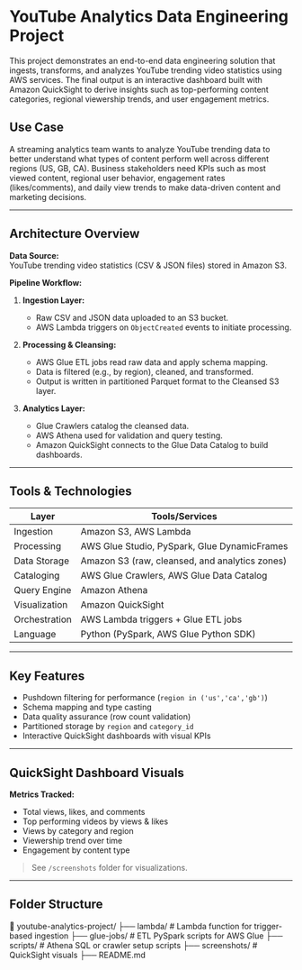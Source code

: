 
# YouTube Analytics Data Engineering Project

This project demonstrates an end-to-end data engineering solution that ingests, transforms, and analyzes YouTube trending video statistics using AWS services. The final output is an interactive dashboard built with Amazon QuickSight to derive insights such as top-performing content categories, regional viewership trends, and user engagement metrics.

## Use Case

A streaming analytics team wants to analyze YouTube trending data to better understand what types of content perform well across different regions (US, GB, CA). Business stakeholders need KPIs such as most viewed content, regional user behavior, engagement rates (likes/comments), and daily view trends to make data-driven content and marketing decisions.

---

## Architecture Overview

**Data Source:**  
YouTube trending video statistics (CSV & JSON files) stored in Amazon S3.

**Pipeline Workflow:**
1. **Ingestion Layer:**
   - Raw CSV and JSON data uploaded to an S3 bucket.
   - AWS Lambda triggers on `ObjectCreated` events to initiate processing.

2. **Processing & Cleansing:**
   - AWS Glue ETL jobs read raw data and apply schema mapping.
   - Data is filtered (e.g., by region), cleaned, and transformed.
   - Output is written in partitioned Parquet format to the Cleansed S3 layer.

3. **Analytics Layer:**
   - Glue Crawlers catalog the cleansed data.
   - AWS Athena used for validation and query testing.
   - Amazon QuickSight connects to the Glue Data Catalog to build dashboards.

---

## Tools & Technologies

| Layer           | Tools/Services                                                                 |
|----------------|----------------------------------------------------------------------------------|
| Ingestion       | Amazon S3, AWS Lambda                                                          |
| Processing      | AWS Glue Studio, PySpark, Glue DynamicFrames                                   |
| Data Storage    | Amazon S3 (raw, cleansed, and analytics zones)                                 |
| Cataloging      | AWS Glue Crawlers, AWS Glue Data Catalog                                       |
| Query Engine    | Amazon Athena                                                                  |
| Visualization   | Amazon QuickSight                                                              |
| Orchestration   | AWS Lambda triggers + Glue ETL jobs                                            |
| Language        | Python (PySpark, AWS Glue Python SDK)                                          |

---

## Key Features

- Pushdown filtering for performance (`region in ('us','ca','gb')`)
- Schema mapping and type casting
- Data quality assurance (row count validation)
- Partitioned storage by `region` and `category_id`
- Interactive QuickSight dashboards with visual KPIs

---

## QuickSight Dashboard Visuals

**Metrics Tracked:**
- Total views, likes, and comments
- Top performing videos by views & likes
- Views by category and region
- Viewership trend over time
- Engagement by content type

> See `/screenshots` folder for visualizations.

---

## Folder Structure
📁 youtube-analytics-project/ ├── lambda/ # Lambda function for trigger-based ingestion ├── glue-jobs/ # ETL PySpark scripts for AWS Glue ├── scripts/ # Athena SQL or crawler setup scripts ├── screenshots/ # QuickSight visuals ├── README.md

